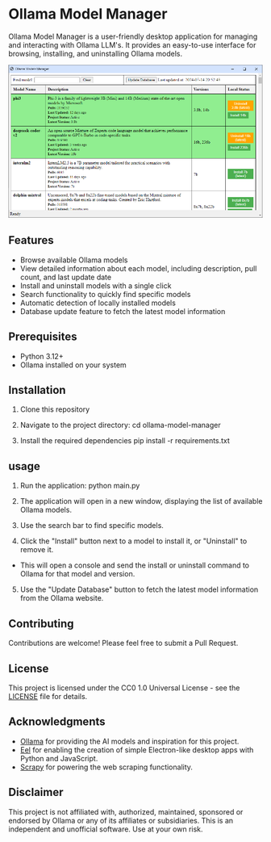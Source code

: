 # Ollama Model Manager

Ollama Model Manager is a user-friendly desktop application for managing and interacting with Ollama LLM's. It provides an easy-to-use interface for browsing, installing, and uninstalling Ollama models.

![Ollama Model Manager Screenshot](screenshot.png)

## Features

- Browse available Ollama models
- View detailed information about each model, including description, pull count, and last update date
- Install and uninstall models with a single click
- Search functionality to quickly find specific models
- Automatic detection of locally installed models
- Database update feature to fetch the latest model information

## Prerequisites

- Python 3.12+
- Ollama installed on your system

## Installation

1. Clone this repository
   
2. Navigate to the project directory:
	cd ollama-model-manager
3. Install the required dependencies
	pip install -r requirements.txt

## usage

1. Run the application:
	python main.py
2. The application will open in a new window, displaying the list of available Ollama models.

3. Use the search bar to find specific models.

4. Click the "Install" button next to a model to install it, or "Uninstall" to remove it.
  - This will open a console and send the install or uninstall command to Ollama for that model and version.
    
5. Use the "Update Database" button to fetch the latest model information from the Ollama website.

## Contributing

Contributions are welcome! Please feel free to submit a Pull Request.

## License

This project is licensed under the CC0 1.0 Universal License - see the [LICENSE](LICENSE) file for details.

## Acknowledgments

- [Ollama](https://ollama.ai/) for providing the AI models and inspiration for this project.
- [Eel](https://github.com/ChrisKnott/Eel) for enabling the creation of simple Electron-like desktop apps with Python and JavaScript.
- [Scrapy](https://scrapy.org/) for powering the web scraping functionality.

## Disclaimer

This project is not affiliated with, authorized, maintained, sponsored or endorsed by Ollama or any of its affiliates or subsidiaries. This is an independent and unofficial software. Use at your own risk.
